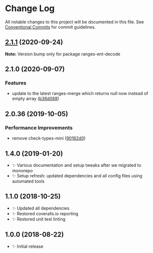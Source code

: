 # Change Log

All notable changes to this project will be documented in this file.
See [Conventional Commits](https://conventionalcommits.org) for commit guidelines.

## [2.1.1](https://gitlab.com/codsen/codsen/compare/ranges-ent-decode@2.1.0...ranges-ent-decode@2.1.1) (2020-09-24)

**Note:** Version bump only for package ranges-ent-decode





## 2.1.0 (2020-09-07)

### Features

- update to the latest ranges-merge which returns null now instead of empty array ([b36d068](https://gitlab.com/codsen/codsen/commit/b36d068bbd940f248d3ea46e5f37082887332785))

## 2.0.36 (2019-10-05)

### Performance Improvements

- remove check-types-mini ([90162d0](https://gitlab.com/codsen/codsen/commit/90162d0))

## 1.4.0 (2019-01-20)

- ✨ Various documentation and setup tweaks after we migrated to monorepo
- ✨ Setup refresh: updated dependencies and all config files using automated tools

## 1.1.0 (2018-10-25)

- ✨ Updated all dependencies
- ✨ Restored coveralls.io reporting
- ✨ Restored unit test linting

## 1.0.0 (2018-08-22)

- ✨ Initial release
